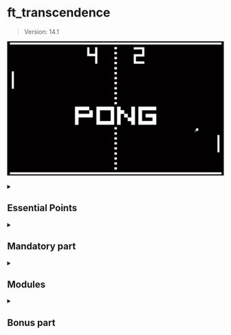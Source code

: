 # ft_transcendence
> Version: 14.1

<div align="center">

![Pong image](./utils/img/pong.png)

</div>

<details>
  <summary>
    <h2>Essential Points</h2>
  </summary>
  
  This project is a complex undertaking, requiring decision-making within the specified constraints.  
  You have some flexibility in implementing certain modules, 
  and it is left to your discretion **within the scope of the subject**.  
  All your choices must be justifiable.  

  If you believe it’s necessary to use *nginx* to set up your website,
  there’s no issue, but ask yourself first, is it truly necessary?  
  Can I do without it?

  Similarly, when faced with a library that could assist you,
  it’s crucial to understand whether it will fulfill your tasks.  
  You’re not expected to rework uninteresting sub-layers
  but rather to make the proposed features function.  

  It’s crucial to understand that you’ll encounter decisions where
  doubts about implementing certain features will arise.  

  Initially, it is **STRONGLY recommended** to comprehend the project requirements thoroughly.  
  Once you’ve grasped what needs to be accomplished,
  it is necessary to stay within the framework of the project.  

  When we mention an imposed technology, it explicitly means that
  everything officially related to the requested framework/language is allowed.  

  However, we emphasize that when you wish to implement a module,
  all restrictions apply to that module.  
  For instance, if you want to realize the project with
  the Backend module as specified in the subject,
  you can no longer use the default language and must adapt your project accordingly.  
  If you still want to create a backend using the default language,
  it’s also possible, but since you’re not using the requested language/framework,
  this module will not be considered valid.  

  Before concluding, it’s important to note that
  some modules intentionally have strong dependencies on others.  

  Your choices are significant and must be justified during your evaluation.  
  Exercise caution.  

  Take the time to contemplate the design of your application with your choices
  before delving into the code – it’s crucial.  
  Have a fun ! :)

  ---

</details>
  

<details>
  <summary>
    <h2>Mandatory part</h2>
  </summary>

  This project is about creating a website for the mighty **Pong** contest!  

  > The use of libraries or frameworks or tools to replace your job is strictly prohibited.  
  > Each part of the subject will explicitly present the authorized third party software you can use.  
  > Nevertheless, it is allowed and even recommended to use anything possible to simplify certain actions.  
  > It is important to note that any tools or resources utilized must be justified.  
  > Please be aware that simplifying does not equate to completing your work.  

<details>
  <summary>
    <h3>Overview</h3>
  </summary>

  Thanks to your website, users will play Pong with others.  
  You have to provide a nice user interface and real-time multiplayer online games!  

• Your project needs to adhere to the following guidelines as a minimum requirement,
contributing only a small portion to the final grade.  

• The second part of this subject will offer additional modules that can replace or complete the following rules.

In this Subject, certain words are ~~highlighted in green~~ 🔸Bordered like this🔸.  
These represent technology choices that will evolve over time.  
Pay close attention to the version of the subject.

</details>

<details>
  <summary>
    <h3>Minimal technical requirement</h3>
  </summary>

Your project has to comply with the following rules:  

> Again, some of these constraints could be overridden by the choice of specific modules.

You are free to develop the site, with or without a backend.  

If you choose to include a backend, 
it must be written in pure 🔸Ruby🔸.  
However, this requirement can be overridden by the **Framework module**.  

If your backend or framework uses a database,  
you must follow the constraints of the **Database module**.  

The frontend should be developed using pure vanilla 🔸Javascript🔸.  
However, this requirement can be altered through the **FrontEnd module**.  

Your website must be a [single-page application](https://en.wikipedia.org/wiki/Single-page_application).  
The user should be able to use the **Back** and **Forward** buttons of the browser.

Your website must be compatible with the **latest stable up-to-date version** of 🔸Google Chrome🔸.  

The user should encounter no unhandled errors and no warnings when browsing the website.  

Everything must be launched with a single command line to run an autonomous container provided by 🔸Docker🔸.  
Example : `docker-compose up --build`  

> *If your container solution is Docker:*  
> When your computers in clusters run under Linux, you will use Docker in rootless mode for security reasons.  
> This comes with 2 sideways:  
> <br/>
>   • Your Docker runtime files must be located in /goinfre or /sgoinfre.
> <br/>
>   • You can’t use so called “bind-mount volumes” between the host and the container if non-root UIDs are used in the container.  
> <br/>
> Depending on the project, your situation and the context, several fallbacks exist:  
> Docker in a VM, rebuild you container after your changes, craft your own docker image with root as unique UID.  

</details>

<details>
  <summary>
    <h3>Game</h3>
  </summary>

The main purpose of this website is to play Pong versus other players.  

• Therefore, users must have the ability to participate in a live Pong game against another player directly on the website.  
Both players will use the same keyboard.  
The [**Remote players module**]() can enhance this functionality with remote players.

• A player must be able to play against another player, but it should also be possible to propose a **tournament**.  
This tournament will consist of multiple players who can take turns playing against each other.  
You have flexibility in how you implement the tournament,  
but it must clearly display who is playing against whom and the order of the players.  

• A **registration system** is required:  
At the start of a tournament, each player must input their alias name.  
The aliases will be reset when a new tournament begins.  
However, this requirement can be modified using the [**Standard User Management module**]().  

• There must be a **matchmaking system**:  
The tournament system organizes the matchmaking of the participants, and announces the next fight.  

• All players must adhere to the same rules,
which includes having identical paddle speed.  
This requirement also applies when using AI;  
the AI must exhibit the same speed as a regular player.  

• The game itself must be developed in accordance with the default frontend constraints (as outlined above),  
or you may choose to utilize the [**FrontEnd module**](),
or you have the option to override it with the [**Graphics module**]().  
While the visual aesthetics can vary,
it must still capture the essence of the **original Pong** (1972).

> The use of libraries or frameworks or tools to replace your job is strictly prohibited.  
> Each part of the subject will explicitly present the authorized third party software you can use.  
> Nevertheless, it is allowed and even recommended to use anything possible to simplify certain actions.  
> It is important to note that any tools or resources utilized must be justified.  
> Please be aware that simplifying does not equate to completing your work.  

</details>

<details>
  <summary>
    <h3>Security concerns</h3>
  </summary>

In order to create a basic functional website,
here are a few security concerns that you have to tackle:  

• Any password stored in your database,
if applicable, must be **hashed**.  

• Your website must be protected against **SQL injections/XSS**.  

• If you have a backend or any other features, 
it is mandatory to enable an HTTPS connection for all aspects (Utilize wss instead of ws...).  

• You must implement some form of validation for forms and any user input,  
either within the base page if no backend is used or on the server side if a backend is employed.  

> Please make sure you use a strong password hashing algorithm  

> For obvious security reasons, any credentials, API keys, env variables etc...  
> must be saved locally in a .env file and ignored by git.
> Publicly stored credentials will lead you directly to a failure of the project.  

</details>

---

</details>


<details>
  <summary>
    <h2>Modules</h2>
  </summary>

Now that you’ve accomplished 25% of the project, congratulations!  

With a functional basic website in place,  
the next step is to choose modules for further improvement.  

To attain 100% project completion, a minimum of **7 major modules is required**.  
It’s crucial to carefully review each module as it may necessitate modifications to your baseline website.  

Therefore, we strongly recommend reading this entire subject thoroughly.  

> The use of libraries or frameworks or tools to replace your job is strictly prohibited.  
> Each part of the subject will explicitly present the authorized third party software you can use.  
> Nevertheless, it is allowed and even recommended to use anything possible to simplify certain actions.  
> It is important to note that any tools or resources utilized must be justified.  
> Please be aware that simplifying does not equate to completing your work.  

> Two Minor Modules are equivalent to one Major Module.

<details>
  <summary>
  	<h3>Overview</h3>
  </summary>

• [**Web**](#web)  
◦ **Major module**: Use a Framework as backend.  
◦ **Minor module**: Use a front-end framework or toolkit.  
◦ **Minor module**: Use a database for the backend.  
◦ **Major module**: Store the score of a tournament in the Blockchain.  

• [**User Management**](#user-management)  
◦ **Major module**: Standard user management, authentication, users across tournaments.  
◦ **Major module**: Implementing a remote authentication.  

• [**Gameplay and user experience**](#gameplay)  
◦ **Major module**: Remote players  
◦ **Major module**: Multiplayers (more than 2 in the same game).  
◦ **Major module**: Add Another Game with User History and Matchmaking.  
◦ **Minor module**: Game Customization Options.  
◦ **Major module**: Live chat.  

• [**AI-Algo**](#ai-algo)  
◦ **Major module**: Introduce an AI Opponent.  
◦ **Minor module**: User and Game Stats Dashboards  

• [**Cybersecurity**](#cybersecurity)  
◦ **Major module**: Implement WAF/ModSecurity with Hardened Configuration and HashiCorp Vault for Secrets Management.  
◦ **Minor module**: GDPR Compliance Options with User Anonymization, Local Data Management, and Account Deletion.  
◦ **Major module**: Implement Two-Factor Authentication (2FA) and JWT.  

• [**Devops**](#devops)  
◦ **Major module**: Infrastructure Setup for Log Management.  
◦ **Minor module**: Monitoring system.  
◦ **Major module**: Designing the Backend as Microservices.  

• [**Graphics**](#graphics)  
◦ **Major module**: Use of advanced 3D techniques.  

• [**Accessibility**](#accessibility)  
◦ **Minor module**: Support on all devices.  
◦ **Minor module**: Expanding Browser Compatibility.  
◦ **Minor module**: Multiple language supports.  
◦ **Minor module**: Add accessibility for Visually Impaired Users.  
◦ **Minor module**: Server-Side Rendering (SSR) Integration.  

• [**Server-Side Pong**](#server-side-pong)  
◦ **Major module**: Replacing Basic Pong with Server-Side Pong and Implementing an API.  
◦ **Major module**: Enabling Pong Gameplay via CLI against Web Users with API Integration.  

</details>

<a name="web"></a>
<details>
  <summary>
    <h3>Web</h3>
  </summary>

These modules enable the integration of advanced web features into your Pong game.  

<details>
	<summary><h4>• **Major module**: Use a Framework as backend.</h4></summary>

In this major module, you are required to utilize a specific web framework for your backend development, 
and that framework is 🔸Django🔸.  

> You can create a backend without using the constraints of this module by using the default language/framework.  
> However, this module will only be valid if you use the associated constraints.  
</details>

<details>
	<summary><h4>• **Minor module**: Use a front-end framework or toolkit.</h4></summary>

Your frontend development will utilize the 🔸Bootstrap toolkit🔸.  

> You can create a front-end without using the constraints of this module by using the default language/framework.  
> However, this module will only be valid if you use the associated constraints.  
</details>

<details>
	<summary><h4>• **Minor module**: Use a database for the backend -and more.</h4></summary>

The designated database for all DB instances in your project is 🔸PostgreSQL🔸.  
This choice guarantees data consistency and compatibility across all project components 
and may be a prerequisite for other modules, such as the **backend Framework module**.  
</details>

<details>
	<summary><h4>• **Major module**: Store the score of a tournament in the Blockchain.</h4></summary>

This Major module focuses on implementing a feature within the Pong website to store tournament scores securely on a blockchain.  
It is essential to clarify that for development and testing purposes, we will utilize a testing blockchain environment.  
The chosen blockchain for this implementation is 🔸Ethereum🔸, 
and 🔸Solidity🔸 will be the programming language used for smart contract development.  

◦ Blockchain Integration: The primary goal of this module is to seamlessly integrate blockchain technology, 
specifically 🔸Ethereum🔸, into the Pong website.  
This integration ensures the secure and immutable storage of tournament scores, 
providing players with a transparent and tamper-proof record of their gaming achievements.  

◦ 🔸Solidity🔸 Smart Contracts: To interact with the blockchain, 
we will develop 🔸Solidity🔸 smart contracts.  
These contracts will be responsible for recording,
managing, and retrieving tournament scores.  

◦ Testing Blockchain: As mentioned earlier, a testing blockchain will be employed for development and testing purposes.  
This ensures that all blockchain-related functionalities are thoroughly validated without any risks associated with a live blockchain.  

◦ Interoperability: This module may have dependencies on other modules, particularly the Backend Framework module.  
Integrating blockchain functionality might necessitate adjustments in the backend to accommodate interactions with the blockchain.  

By implementing this module, we aim to enhance the Pong website by introducing a blockchain-based score storage system.  
Users will benefit from the added layer of security and transparency, ensuring the integrity of their gaming scores.  
The module emphasizes the use of a testing blockchain environment to minimize risks associated with blockchain development.  
</details>

---

</details>

<a name="user-management"></a>
<details>
  <summary>
    <h3>User Management</h3>
  </summary>

This module delves into the realm of **User Management**, 
addressing crucial aspects of user interactions and access control within the Pong platform.  
It encompasses two major components, 
each focused on essential elements of user management and authentication: 
user participation across multiple tournaments and the implementation of remote authentication.  

<details>
	<summary><h4>• **Major module**: Standard user management, authentication, users across tournaments.</h4></summary>

◦ Users can subscribe to the website in a secure way.  
◦ Registered users can log in in a secure way.  
◦ Users can select a unique display name to play the tournaments.  
◦ Users can update their information.  
◦ Users can upload an avatar, with a default option if none is provided.  
◦ Users can add others as friends and view their online status.  
◦ User profiles display stats, such as wins and losses.  
◦ Each user has a Match History including 1v1 games, dates, and relevant details, accessible to logged-in users.  

> Be carefull, the management of duplicate usernames/emails is at your discretion.  
> You must provide a justification for your decision.  
</details>

<details>
	<summary><h4>• **Major module**: Implementing a remote authentication.</h4></summary>

In this major module, the goal is to implement the following authentication system: 🔸OAuth 2.0 authentication with 42🔸.  

> Be carefull, the management of duplicate usernames/emails is at your discretion.  
> You must provide a justification for your decision.  

Key features and objectives include:  
◦ Integrate the authentication system, allowing users to securely sign in.  
◦ Obtain the necessary credentials and permissions from the authority to enable a secure login.  
◦ Implement user-friendly login and authorization flows that adhere to best practices and security standards.  
◦ Ensure the secure exchange of authentication tokens and user information between the web application and the authentication provider.  

This major module aims to get a remote user authentication, 
providing users with a secure and convenient way to access the web application.  
</details>

---

</details>

<a name="gameplay"></a>
<details>
  <summary>
    <h3>Gameplay and user experience</h3>
  </summary>

These modules are designed to enhance the general gameplay of the project.  

• **Major module**: Remote players  

It is possible to have two distant players.  
Each player is located on a separated computer, accessing the same website and playing the same Pong game.  

> Think about network issues, like unexpected disconnection or lag.  
> You have to offer the best user experience possible.  

• **Major module**: Multiple players  

It is possible to have more than two players.  
Each player needs a live control (so the previous “Distant players” module is highly recommended).  
It’s up to you to define how the game could be played with 3, 4, 5, 6 ... players.  
Along with the regular 2 players game, 
you can choose a single number of players, greater than 2, for this multiplayer module.  

Ex: 4 players can play on a squarred board, each player owns one unique side of the square.  

• **Major module**: Add Another Game with User History and Matchmaking.  

In this major module, the objective is to introduce a new game, distinct from Pong, 
and incorporate features such as user history tracking and matchmaking.  

Key features and goals include:  
◦ Develop a new, engaging game to diversify the platform’s offerings and entertain users.  
◦ Implement user history tracking to record and display individual user’s gameplay statistics.  
◦ Create a matchmaking system to allow users to find opponents and participate in fair and balanced matches.  
◦ Ensure that user game history and matchmaking data are stored securely and remain up-to-date.  
◦ Optimize the performance and responsiveness of the new game to provide an enjoyable user experience. 
Regularly update and maintain the game to fix bugs, add new features, and enhance gameplay.  

This major module aims to expand your platform by introducing a new game, 
enhancing user engagement with gameplay history, and facilitating matchmaking for an enjoyable gaming experience.  

• **Minor module**: Game Customization Options.  

In this minor module, the goal is to provide customization options for all available games on the platform.  

Key features and objectives include:  
◦ Offer customization features, such as power-ups, attacks, or different maps, that enhance the gameplay experience.  
◦ Allow users to choose a default version of the game with basic features if they prefer a simpler experience.  
◦ Ensure that customization options are available and applicable to all games offered on the platform.  
◦ Implement user-friendly settings menus or interfaces for adjusting game parameters.  
◦ Maintain consistency in customization features across all games to provide a unified user experience.  

This module aims to give users the flexibility to tailor their gaming experience across all available games 
by providing a variety of customization options 
while also offering a default version for those who prefer a straightforward gameplay experience.  

• **Major module**: Live Chat.  

You have to create a chat for your users in this module:  
◦ The user should be able to send direct messages to other users.  
◦ The user should be able to block other users. This way, they will see no more messages from the account they blocked.  
◦ The user should be able to invite other users to play a Pong game through the chat interface.  
◦ The tournament system should be able to warn users expected for the next game.  
◦ The user should be able to access other players profiles through the chat interface.  

</details>

<a name="ai-algo"></a>
<details>
  <summary>
    <h3>AI-Algo</h3>
  </summary>

These modules serve to introduce data-driven elements to the project, 
with the major module introducing an AI opponent for enhanced gameplay, 
and the minor module focusing on user and game statistics dashboards, 
offering users a minimalistic yet insightful glimpse into their gaming experiences.  

• **Major module**: Introduce an AI Opponent.  

In this major module, the objective is to incorporate an AI player into the game.  
Notably, the use of the **A* algorithm** is not permitted for this task.  

Key features and goals include:  
◦ Develop an AI opponent that provides a challenging and engaging gameplay experience for users.  
◦ The AI must replicate human behavior, meaning that in your AI implementation, you must simulate keyboard input.  
The constraint here is that the AI can only refresh its view of the game once per second, 
requiring it to anticipate bounces and other actions.  

> The AI must utilize power-ups if you have chosen to implement the Game customization options module.  

◦ Implement AI logic and decision-making processes that enable the AI player to make intelligent and strategic moves.  
◦ Explore alternative algorithms and techniques to create an effective AI player without relying on A*.  
◦ Ensure that the AI adapts to different gameplay scenarios and user interactions.  

> Attention: You will need to explain in detail how your AI functions during your evaluation.  
> Creating an AI that does nothing is strictly prohibited; it must have the capability to win occasionally.  

This major module aims to enhance the game by introducing an AI opponent that 
adds excitement and competitiveness without relying on the A* algorithm.  

• **Minor module**: User and Game Stats Dashboards.  

In this minor module, the goal is to introduce dashboards that display statistics for individual users and game sessions.  

Key features and objectives include:  
◦ Create user-friendly dashboards that provide users with insights into their own gaming statistics.  
◦ Develop a separate dashboard for game sessions, showing detailed statistics, outcomes, and historical data for each match.  
◦ Ensure that the dashboards offer an intuitive and informative user interface for tracking and analyzing data.  
◦ Implement data visualization techniques, such as charts and graphs, to present statistics in a clear and visually appealing manner.  
◦ Allow users to access and explore their own gaming history and performance metrics conveniently.  
◦ Feel free to add any metrics you deem useful.  

This minor module aims to empower users with the ability to monitor their gaming statistics and game session details 
through user-friendly dashboards, providing a comprehensive view of their gaming experience.  

</details>

<a name="cybersecurity"></a>
<details>
  <summary>
    <h3>Cybersecurity</h3>
  </summary>

These cybersecurity modules are designed to bolster the security posture of the project, 
with the major module focusing on robust protection through Web Application Firewall (WAF) and ModSecurity configurations and HashiCorp Vault for secure secrets management.  
The minor modules complement this effort by adding options for GDPR compliance, user data anonymization, account deletion, two-factor authentication (2FA), and JSON Web Tokens (JWT), 
collectively ensuring the project’s commitment to data protection, privacy, and authentication security.  

• **Major module**: Implement WAF/ModSecurity with Hardened Configuration and HashiCorp Vault for Secrets Management.  

In this major module, the objective is to enhance the security infrastructure of the project by implementing several key components.  

Key features and goals include:  
◦ Configure and deploy a Web Application Firewall (WAF) and ModSecurity with a strict and secure configuration to protect against web-based attacks.  
◦ Integrate HashiCorp Vault to securely manage and store sensitive information, such as API keys, credentials, and environment variables, ensuring that these secrets are properly encrypted and isolated.  

This major module aims to bolster the project’s security infrastructure by implementing robust security measures, 
including WAF/ModSecurity for web application protection and HashiCorp Vault for secrets management to ensure a safe and secure environment.  

• **Minor module**: GDPR Compliance Options with User Anonymization, Local Data Management, and Account Deletion.  

In this minor module, the goal is to introduce GDPR compliance options that allow users to exercise their data privacy rights.  

Key features and objectives include:  
◦ Implement GDPR-compliant features that enable users to request anonymization of their personal data, ensuring that their identity and sensitive information are protected.  
◦ Provide tools for users to manage their local data, including the ability to view, edit, or delete their personal information stored within the system.  
◦ Offer a streamlined process for users to request the permanent deletion of their accounts, including all associated data, ensuring compliance with data protection regulations.  
◦ Maintain clear and transparent communication with users regarding their data privacy rights, with easily accessible options to exercise these rights.  

This minor module aims to enhance user privacy and data protection by offering GDPR compliance options that 
empower users to control their personal information and exercise their data privacy rights within the system.  

If you are not familiar with the General Data Protection Regulation (GDPR), 
it is essential to understand its principles and implications, especially regarding user data management and privacy.  
The GDPR is a regulation that aims to protect the personal data and privacy of individuals within the European Union (EU) and the European Economic Area (EEA).  

It sets out strict rules and guidelines for organizations on how they should handle and process personal data.  

To gain a better understanding of the GDPR and its requirements, 
it is highly recommended to visit the [official website of the European Commission on data protection](https://commission.europa.eu/law/law-topic/data-protection/data-protection-eu_en).  

This website provides comprehensive information about the GDPR, including its principles, objectives, and user rights.  
It also offers additional resources to delve deeper into the topic and ensure compliance with the regulation.  

If you are unfamiliar with the GDPR, please take the time to visit the provided link and familiarize yourself with the regulations before proceeding with this project.  

• **Major module**: Implement Two-Factor Authentication (2FA) and JWT.  

In this major module, the goal is to enhance security and user authentication by introducing Two-Factor Authentication (2FA) and utilizing JSON Web Tokens (JWT).  

Key features and objectives include:
◦ Implement Two-Factor Authentication (2FA) as an additional layer of security for user accounts, 
requiring users to provide a secondary verification method, 
such as a one-time code, in addition to their password.  
◦ Utilize JSON Web Tokens (JWT) as a secure method for authentication and authorization, 
ensuring that user sessions and access to resources are managed securely.  
◦ Provide a user-friendly setup process for enabling 2FA, with options for SMS codes, authenticator apps, or email-based verification.  
◦ Ensure that JWT tokens are issued and validated securely to prevent unauthorized access to user accounts and sensitive data.  

This major module aims to strengthen user account security by offering Two-Factor Authentication (2FA) 
and enhancing authentication and authorization through the use of JSON Web Tokens (JWT).  

</details>

<a name="devops"></a>
<details>
  <summary>
    <h3>Devops</h3>
  </summary>

These modules collectively focus on enhancing the project’s infrastructure and architecture, 
with the major modules addressing infrastructure setup for efficient log management using 
🔸ELK🔸 (Elasticsearch, Logstash, Kibana), designing the backend as microservices for flexibility and scalability, 
and implementing 🔸Prometheus/Grafana🔸 for comprehensive system monitoring.  

• **Major module**: Infrastructure Setup with 🔸ELK🔸 (Elasticsearch, Logstash, Kibana) for Log Management.  

In this major module, the objective is to establish a robust infrastructure for log management and analysis 
using the 🔸ELK🔸 stack (Elasticsearch, Logstash, Kibana).  

Key features and goals include:  
◦ Deploy Elasticsearch to efficiently store and index log data, making it easily searchable and accessible.  
◦ Configure Logstash to collect, process, and transform log data from various sources and send it to Elasticsearch.  
◦ Set up Kibana for visualizing log data, creating dashboards, and generating insights from log events.  
◦ Define data retention and archiving policies to manage the storage of log data effectively.  
◦ Implement security measures to protect log data and access to the 🔸ELK🔸 stack components.  

This major module aims to establish a powerful log management and analysis system using the 🔸ELK🔸 stack, 
enabling effective troubleshooting, monitoring, and insights into the system’s operation and performance.  

• **Minor module**: Monitoring system.  

In this minor module, the objective is to set up a comprehensive monitoring system using 🔸Prometheus and Grafana🔸.  

Key features and goals include:  
◦ Deploy 🔸Prometheus🔸 as the monitoring and alerting toolkit to collect metrics and monitor the health and performance of various system components.  
◦ Configure data exporters and integrations to capture metrics from different services, databases, and infrastructure components.  
◦ Create custom dashboards and visualizations using Grafana to provide realtime insights into system metrics and performance.  
◦ Set up alerting rules in 🔸Prometheus🔸 to proactively detect and respond to critical issues and anomalies.  
◦ Ensure proper data retention and storage strategies for historical metrics data.  
◦ Implement secure authentication and access control mechanisms for 🔸Grafana🔸 to protect sensitive monitoring data.  

This minor module aims to establish a robust monitoring infrastructure using 🔸Prometheus and Grafana🔸, 
enabling real-time visibility into system metrics and proactive issue detection for improved system performance and reliability.  

• **Major module**: Designing the Backend as Microservices.  

In this major module, the goal is to architect the backend of the system using a microservices approach.

Key features and objectives include:  
◦ Divide the backend into smaller, loosely-coupled microservices, each responsible for specific functions or features.  
◦ Define clear boundaries and interfaces between microservices to enable independent development, deployment, and scaling.  
◦ Implement communication mechanisms between microservices, such as REST-
ful APIs or message queues, to facilitate data exchange and coordination.  
◦ Ensure that each microservice is responsible for a single, well-defined task or business capability, 
promoting maintainability and scalability.  

This major module aims to enhance the system’s architecture by adopting a microservices design approach,
enabling greater flexibility, scalability, and maintainability of the backend components.  

</details>

<a name="gaming"></a>
<details>
  <summary>
    <h3>Gaming</h3>
  </summary>

These modules are designed to enhance the gamification aspect of the project, 
with the major module introducing new games, user history tracking, and matchmaking, 
while the minor module focuses on providing customization options across all available games.  

• **Major module**: Add Another Game with User History and Matchmaking.  

In this major module, the objective is to introduce a new game, distinct from Pong, 
and incorporate features such as user history tracking and matchmaking.  

Key features and goals include:  
◦ Develop a new, engaging game to diversify the platform’s offerings and entertain users.  
◦ Implement user history tracking to record and display individual user’s gameplay statistics.  
◦ Create a matchmaking system to allow users to find opponents and participate in fair and balanced matches.  
◦ Ensure that user game history and matchmaking data are stored securely and remain up-to-date.  
◦ Optimize the performance and responsiveness of the new game to provide an enjoyable user experience.  
Regularly update and maintain the game to fix bugs, add new features, and enhance gameplay.  

This major module aims to expand your platform by introducing a new game, 
enhancing user engagement with gameplay history, and facilitating matchmaking for an enjoyable gaming experience.  

• **Minor module**: Game Customization Options.  

In this minor module, the goal is to provide customization options for all available games on the platform.  

Key features and objectives include:  
◦ Offer customization features, such as power-ups, attacks, or different maps, that enhance the gameplay experience.  
◦ Allow users to choose a default version of the game with basic features if they prefer a simpler experience.  
◦ Ensure that customization options are available and applicable to all games offered on the platform.  
◦ Implement user-friendly settings menus or interfaces for adjusting game parameters.  
◦ Maintain consistency in customization features across all games to provide a unified user experience.  

This module aims to give users the flexibility to tailor their gaming experience across all available games 
by providing a variety of customization options while also offering a default version 
for those who prefer a straightforward gameplay experience.  

</details>

<a name="graphics"></a>
<details>
  <summary>
    <h3>Graphics</h3>
  </summary>

• **Major module**: Implementing Advanced 3D Techniques  

This major module, known as "Graphics," is focused on enhancing the visual aspects of the Pong game.  
It introduces the utilization of advanced 3D techniques to create a more immersive gaming experience.  
Specifically, the Pong game will be developed using 🔸ThreeJS/WebGL🔸 to achieve the desired visual effects.  

◦ Advanced 3D Graphics:  
The primary goal of this module is to implement advanced 3D graphics techniques to elevate the visual quality of the Pong game.  
By utilizing 🔸ThreeJS/WebGL🔸 , we aim to create stunning visual effects that immerse players in the gaming environment.  

◦ Immersive Gameplay:  
The incorporation of advanced 3D techniques enhances the overall gameplay experience by providing users with a visually engaging and captivating Pong game.  

◦ Technology Integration:  
The chosen technology for this module is 🔸ThreeJS/WebGL🔸.  
These tools will be used to create the 3D graphics, ensuring compatibility and optimal performance.  

This major module aims to revolutionize the Pong game’s visual elements by introducing advanced 3D techniques.  
Through the utilization of 🔸TreeJS/WebGL🔸, 
we aspire to provide players with an immersive and visually stunning gaming experience.  

</details>

<a name="accessibility"></a>
<details>
  <summary>
    <h3>Accessibility</h3>
  </summary>

These modules are designed to enhance the accessibility of our web application,  with a focus on 
ensuring compatibility across all devices, expanding browser support, offering multi-language capabilities, 
providing accessibility features for visually impaired users, and integrating Server-Side Rendering (SSR) 
for improved performance and user experience.  

• **Minor module**: Support on all devices.  

In this module, the main focus is to ensure that your website works seamlessly on all types of devices.  

Key features and objectives include:  
◦ Make sure the website is responsive, adapting to different screen sizes and orientations, 
ensuring a consistent user experience on desktops, laptops, tablets, and smartphones.  
◦ Ensure that users can easily navigate and interact with the website using different input methods, 
such as touchscreens, keyboards, and mice, depending on the device they are using.  

This module aims to provide a consistent and user-friendly experience on all devices, maximizing accessibility and user satisfaction.  

• **Minor module**: Expanding Browser Compatibility.  

In this minor module, the objective is to enhance the compatibility of the web application by adding support for an additional web browser.  

Key features and objectives include:  
◦ Extend browser support to include an additional web browser, ensuring that users can access and use the application seamlessly.  
◦ Conduct thorough testing and optimization to ensure that the web application functions correctly and displays correctly in the newly supported browser.  
◦ Address any compatibility issues or rendering discrepancies that may arise in the added web browser.  
◦ Ensure a consistent user experience across all supported browsers, maintaining usability and functionality.  

This minor module aims to broaden the accessibility of the web application by supporting an additional web browser, 
providing users with more choices for their browsing experience.  

• **Minor module**: Multiple language supports.  

In this minor module, the objective is to ensure that your website supports multiple languages to cater to a diverse user base.  

Key features and goals include:  
◦ Implement support for a minimum of three languages on the website to accommodate a broad audience.  
Provide a language switcher or selector that allows users to easily change the website’s language based on their preferences.  
◦ Translate essential website content, such as navigation menus, headings, and key information, into the supported languages.  
◦ Ensure that users can navigate and interact with the website seamlessly, regardless of the selected language.  
◦ Consider using language packs or localization libraries to simplify the translation process and maintain consistency across different languages.  
◦ Allow users to set their preferred language as a default choice for subsequent visits to the website.  

This minor module aims to enhance the accessibility and inclusivity of your website by offering content in multiple languages, 
making it more user-friendly for a diverse international audience.  

• **Minor module**: Add accessibility for Visually Impaired Users.  

In this minor module, the goal is to make your website more accessible for visually impaired users.  

Key features include:  
◦ Support for screen readers and assistive technologies.  
◦ Clear and descriptive alt text for images.  
◦ High-contrast color scheme for readability.  
◦ Keyboard navigation and focus management.  
◦ Options for adjusting text size.  
◦ Regular updates to meet accessibility standards.  

This module aims to improve the website’s usability for individuals with visual impairments and ensure compliance with accessibility standards.  

• **Minor module**: Server-Side Rendering (SSR) Integration.  

In this minor module, the focus is on integrating Server-Side Rendering (SSR) to enhance the performance and user experience of your website.  

Key objectives include:  
◦ Implement SSR to improve the website’s loading speed and overall performance.  
◦ Ensure that content is pre-rendered on the server and delivered to users’ browsers for faster initial page loads.  
◦ Optimize SEO by providing search engines with pre-rendered HTML content.  
◦ Maintain a consistent user experience while benefiting from the advantages of SSR.  

This module aims to boost website performance and SEO by integrating Server-Side Rendering for faster page loads and improved user experience.  

</details>

<a name="server-side-pong"></a>
<details>
  <summary>
    <h3>Server-Side Pong</h3>
  </summary>

• **Major module**: Replacing Basic Pong with Server-Side Pong and Implementing an API.  

In this major module, the goal is to replace the basic Pong game with a server-side Pong game, accompanied by the implementation of an API. 

Key features and objectives include:   
◦ Develop server-side logic for the Pong game to handle gameplay, ball movement, scoring, and player interactions.  
◦ Create an API that exposes the necessary resources and endpoints to interact with the Pong game, 
allowing partial usage of the game via the Command-Line Interface (CLI) and web interface.  
◦ Design and implement the API endpoints to support game initialization, player controls, and game state updates.  
◦ Ensure that the server-side Pong game is responsive, providing an engaging and enjoyable gaming experience.  
◦ Integrate the server-side Pong game with the web application, allowing users to play the game directly on the website.  

This major module aims to elevate the Pong game by migrating it to the server side,
enabling interaction through both a web interface and CLI while offering an API for easy access to game resources and features.  

• **Major module**: Enabling Pong Gameplay via CLI against Web Users with API Integration.  

In this major module, the goal is to develop a Command-Line Interface (CLI) that allows users to play Pong against players using the web version of the game.  
The CLI should connect to the web application seamlessly, enabling CLI users to join and interact with web players.  

Key features and objectives include:  
◦ Create a robust CLI application that replicates the Pong gameplay experience available on the website, 
providing CLI users with the ability to initiate and participate in Pong matches.  
◦ Utilize the API to establish communication between the CLI and the web application, 
enabling CLI users to connect to the site and interact with web players.  
◦ Develop a user authentication mechanism within the CLI, allowing CLI users to log in to the web application securely.  
◦ Implement real-time synchronization between the CLI and web users, ensuring that gameplay interactions are seamless and consistent.  
◦ Enable CLI users to join and create Pong matches with web players, facilitating cross-platform gameplay.  
◦ Provide comprehensive documentation and guidance on how to use the CLI effectively for Pong matches against web users.  

This major module aims to enhance the Pong gaming experience 
by creating a CLI that seamlessly connects CLI users to web players through API integration, 
offering a unified and interactive gameplay environment.  

> If you want to do this module, we strongly recommend that you do the previous one.  

</details>

---

</details> <!-- Modules -->


<details>
  <summary>
    <h2>Bonus part</h2>
  </summary>

For this project, the bonus section is designed to be straightforward.  
You are required to include more modules.  

• Five points will be awarded for each **minor module**.  
• Ten points will be awarded for each **major module**.  

> The bonus part will only be assessed if the mandatory part is PERFECT.  
> Perfect means the mandatory part has been integrally done and works without malfunctioning.  
> If you have not passed ALL the mandatory requirements, your bonus part will not be evaluated at all.  

</details>
